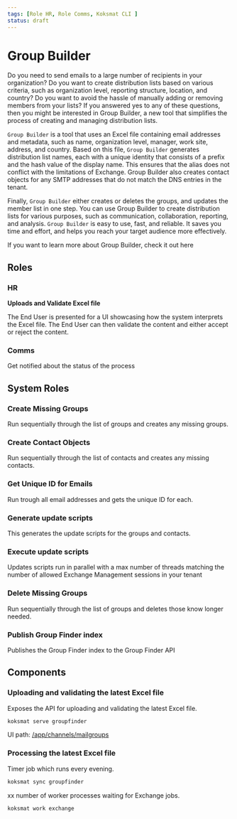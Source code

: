 ```yaml
---
tags: [Role HR, Role Comms, Koksmat CLI ]
status: draft
---
```


# Group Builder

Do you need to send emails to a large number of recipients in your organization? Do you want to create distribution lists based on various criteria, such as organization level, reporting structure, location, and country? Do you want to avoid the hassle of manually adding or removing members from your lists? If you answered yes to any of these questions, then you might be interested in Group Builder, a new tool that simplifies the process of creating and managing distribution lists.

`Group Builder` is a tool that uses an Excel file containing email addresses and metadata, such as name, organization level, manager, work site, address, and country. Based on this file, `Group Builder` generates distribution list names, each with a unique identity that consists of a prefix and the hash value of the display name. This ensures that the alias does not conflict with the limitations of Exchange. Group Builder also creates contact objects for any SMTP addresses that do not match the DNS entries in the tenant.

Finally, `Group Builder` either creates or deletes the groups, and updates the member list in one step. You can use Group Builder to create distribution lists for various purposes, such as communication, collaboration, reporting, and analysis. `Group Builder` is easy to use, fast, and reliable. It saves you time and effort, and helps you reach your target audience more effectively.

If you want to learn more about Group Builder, check it out here

## Roles

### HR

**Uploads and Validate Excel file**

The End User is presented for a UI showcasing how the system interprets the Excel file. The End User can then validate the content and either accept or reject the content.

### Comms

Get notified about the status of the process

## System Roles

### Create Missing Groups
Run sequentially through the list of groups and creates any missing groups.

### Create Contact Objects
Run sequentially through the list of contacts and creates any missing contacts.

### Get Unique ID for Emails
Run trough all email addresses and gets the unique ID for each.

### Generate update scripts
This generates the update scripts for the groups and contacts.

### Execute update scripts
Updates scripts run in parallel with a max number of threads matching the number of allowed Exchange Management sessions in your tenant

### Delete Missing Groups
Run sequentially through the list of groups and deletes those know longer needed.

### Publish Group Finder index
Publishes the Group Finder index to the Group Finder API


## Components

### Uploading and validating the latest Excel file

Exposes the API for uploading and validating the latest Excel file.

```bash
koksmat serve groupfinder
```

UI path: [/app/channels/mailgroups](https://github.com/koksmat-com/ui/blob/tools/apps/www/app/channels/mailgroups/page.tsx)

### Processing the latest Excel file

Timer job which runs every evening.

```bash
koksmat sync groupfinder
```
xx number of worker processes waiting for Exchange jobs.

```bash
koksmat work exchange
```